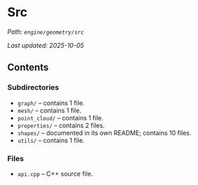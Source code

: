 # Src

_Path: `engine/geometry/src`_

_Last updated: 2025-10-05_


## Contents

### Subdirectories

- `graph/` – contains 1 file.
- `mesh/` – contains 1 file.
- `point_cloud/` – contains 1 file.
- `properties/` – contains 2 files.
- `shapes/` – documented in its own README; contains 10 files.
- `utils/` – contains 1 file.

### Files

- `api.cpp` – C++ source file.
